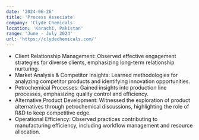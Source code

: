 ```yaml
---
date: '2024-06-26'
title: 'Process Associate'
company: 'Clyde Chemicals'
location: 'Karachi, Pakistan'
range: 'June - July 2024'
url: 'https://clydechemicals.com/'
---
```


- Client Relationship Management: Observed effective engagement strategies for diverse clients, emphasizing long-term relationship nurturing.
- Market Analysis & Competitor Insights: Learned methodologies for analyzing competitor products and identifying innovation opportunities.
- Petrochemical Processes: Gained insights into production line processes, emphasizing quality control and efficiency.
- Alternative Product Development: Witnessed the exploration of product alternatives through petrochemical discussions, highlighting the role of R&D to keep competitive edge.
- Operational Efficiency: Observed practices contributing to manufacturing efficiency, including workflow management and resource allocation.
